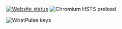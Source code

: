[![Website status](https://img.shields.io/website?url=https%3A%2F%2Fwww.maxh.name)](https://www.maxh.name/)
![Chromium HSTS preload](https://img.shields.io/hsts/preload/maxh.name)

![WhatPulse keys](https://img.shields.io/whatpulse/keys/user/280300)